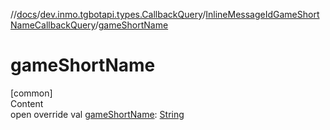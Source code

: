 //[docs](../../../index.md)/[dev.inmo.tgbotapi.types.CallbackQuery](../index.md)/[InlineMessageIdGameShortNameCallbackQuery](index.md)/[gameShortName](game-short-name.md)



# gameShortName  
[common]  
Content  
open override val [gameShortName](game-short-name.md): [String](https://kotlinlang.org/api/latest/jvm/stdlib/kotlin/-string/index.html)  



